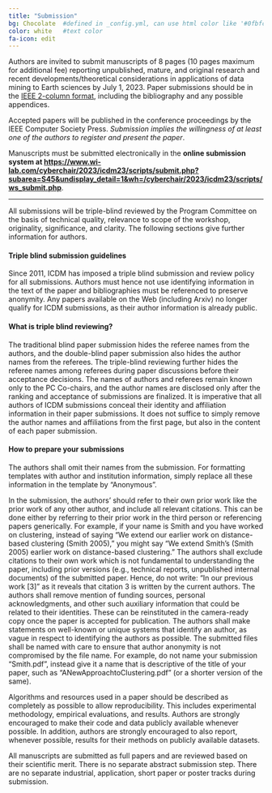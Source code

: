 ```yaml
---
title: "Submission"
bg: Chocolate  #defined in _config.yml, can use html color like '#0fbfcf'
color: white   #text color
fa-icon: edit
---
```



Authors are invited to submit manuscripts of 8 pages (10 pages maximum for additional fee) reporting unpublished, mature, and original research and recent developments/theoretical considerations in applications of data mining to Earth sciences by July 1, 2023. Paper submissions should be in the [IEEE 2-column format](http://www.ieee.org/conferences_events/conferences/publishing/templates.html), including the bibliography and any possible appendices. 

Accepted papers will be published in the conference proceedings by the IEEE Computer Society Press.  _Submission implies the willingness of at least one of the authors to register and present the paper_.

Manuscripts must be submitted electronically in the <b>online submission system at https://www.wi-lab.com/cyberchair/2023/icdm23/scripts/submit.php?subarea=S45&undisplay_detail=1&wh=/cyberchair/2023/icdm23/scripts/ws_submit.php</b>. 
<!--Please submit your paper via [this website](https://goo.gl/QFuaQQ)
For manuscripts that have been accepted to the workshop, please submit camera-ready papers via <a href="https://goo.gl/QFuaQQ">this website</a> and complete the copyright forms and upload papers for publication via <a href="https://ieeecps.org/#!/auth/login?ak=1&pid=6qZsj8IdsZR9zubI2Im6cT">IEEE CPS website</a> by September 8, 2019.-->

----------
All submissions will be triple-blind reviewed by the Program Committee on the basis of technical quality, relevance to scope of the workshop, originality, significance, and clarity. The following sections give further information for authors.

#### Triple blind submission guidelines

Since 2011, ICDM has imposed a triple blind submission and review policy for all submissions. Authors must hence not use identifying information in the text of the paper and bibliographies must be referenced to preserve anonymity. Any papers available on the Web (including Arxiv) no longer qualify for ICDM submissions, as their author information is already public.

#### What is triple blind reviewing?

The traditional blind paper submission hides the referee names from the authors, and the double-blind paper submission also hides the author names from the referees. The triple-blind reviewing further hides the referee names among referees during paper discussions before their acceptance decisions. The names of authors and referees remain known only to the PC Co-chairs, and the author names are disclosed only after the ranking and acceptance of submissions are finalized. It is imperative that all authors of ICDM submissions conceal their identity and affiliation information in their paper submissions. It does not suffice to simply remove the author names and affiliations from the first page, but also in the content of each paper submission.

#### How to prepare your submissions

The authors shall omit their names from the submission. For formatting templates with author and institution information, simply replace all these information in the template by “Anonymous”.

In the submission, the authors’ should refer to their own prior work like the prior work of any other author, and include all relevant citations. This can be done either by referring to their prior work in the third person or referencing papers generically. For example, if your name is Smith and you have worked on clustering, instead of saying “We extend our earlier work on distance-based clustering (Smith 2005),” you might say “We extend Smith’s (Smith 2005) earlier work on distance-based clustering.” The authors shall exclude citations to their own work which is not fundamental to understanding the paper, including prior versions (e.g., technical reports, unpublished internal documents) of the submitted paper. Hence, do not write: “In our previous work [3]” as it reveals that citation 3 is written by the current authors. The authors shall remove mention of funding sources, personal acknowledgments, and other such auxiliary information that could be related to their identities. These can be reinstituted in the camera-ready copy once the paper is accepted for publication. The authors shall make statements on well-known or unique systems that identify an author, as vague in respect to identifying the authors as possible. The submitted files shall be named with care to ensure that author anonymity is not compromised by the file name. For example, do not name your submission “Smith.pdf”, instead give it a name that is descriptive of the title of your paper, such as “ANewApproachtoClustering.pdf” (or a shorter version of the same).

Algorithms and resources used in a paper should be described as completely as possible to allow reproducibility. This includes experimental methodology, empirical evaluations, and results. Authors are strongly encouraged to make their code and data publicly available whenever possible. In addition, authors are strongly encouraged to also report, whenever possible, results for their methods on publicly available datasets.

All manuscripts are submitted as full papers and are reviewed based on their scientific merit. There is no separate abstract submission step. There are no separate industrial, application, short paper or poster tracks during submission. 

